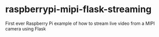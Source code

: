 # raspberrypi-mipi-flask-streaming
First ever Raspberry Pi example of how to stream live video from a MIPI camera using Flask
